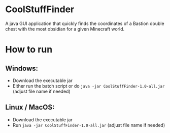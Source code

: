 # CoolStuffFinder
A java GUI application that quickly finds the coordinates of a Bastion double chest with the most obsidian for a given Minecraft world.

# How to run
## Windows:
- Download the executable jar
- Either run the batch script or do `java -jar CoolStuffFinder-1.0-all.jar` (adjust file name if needed)
  
## Linux / MacOS:
- Download the executable jar
- Run `java -jar CoolStuffFinder-1.0-all.jar` (adjust file name if needed)
